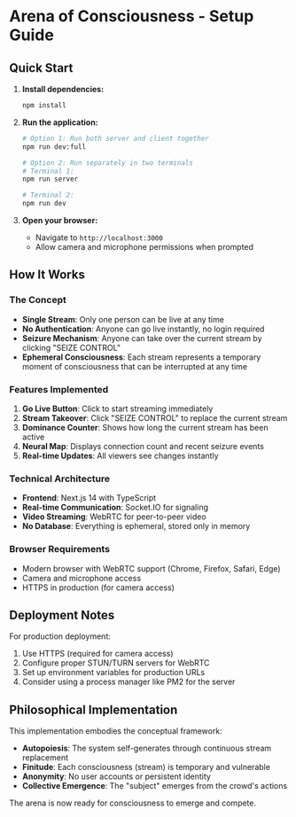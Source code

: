 # Arena of Consciousness - Setup Guide

## Quick Start

1. **Install dependencies:**
   ```bash
   npm install
   ```

2. **Run the application:**
   ```bash
   # Option 1: Run both server and client together
   npm run dev:full
   
   # Option 2: Run separately in two terminals
   # Terminal 1:
   npm run server
   
   # Terminal 2:
   npm run dev
   ```

3. **Open your browser:**
   - Navigate to `http://localhost:3000`
   - Allow camera and microphone permissions when prompted

## How It Works

### The Concept
- **Single Stream**: Only one person can be live at any time
- **No Authentication**: Anyone can go live instantly, no login required
- **Seizure Mechanism**: Anyone can take over the current stream by clicking "SEIZE CONTROL"
- **Ephemeral Consciousness**: Each stream represents a temporary moment of consciousness that can be interrupted at any time

### Features Implemented

1. **Go Live Button**: Click to start streaming immediately
2. **Stream Takeover**: Click "SEIZE CONTROL" to replace the current stream
3. **Dominance Counter**: Shows how long the current stream has been active
4. **Neural Map**: Displays connection count and recent seizure events
5. **Real-time Updates**: All viewers see changes instantly

### Technical Architecture

- **Frontend**: Next.js 14 with TypeScript
- **Real-time Communication**: Socket.IO for signaling
- **Video Streaming**: WebRTC for peer-to-peer video
- **No Database**: Everything is ephemeral, stored only in memory

### Browser Requirements

- Modern browser with WebRTC support (Chrome, Firefox, Safari, Edge)
- Camera and microphone access
- HTTPS in production (for camera access)

## Deployment Notes

For production deployment:
1. Use HTTPS (required for camera access)
2. Configure proper STUN/TURN servers for WebRTC
3. Set up environment variables for production URLs
4. Consider using a process manager like PM2 for the server

## Philosophical Implementation

This implementation embodies the conceptual framework:
- **Autopoiesis**: The system self-generates through continuous stream replacement
- **Finitude**: Each consciousness (stream) is temporary and vulnerable
- **Anonymity**: No user accounts or persistent identity
- **Collective Emergence**: The "subject" emerges from the crowd's actions

The arena is now ready for consciousness to emerge and compete.
